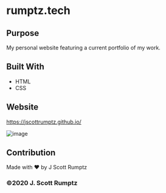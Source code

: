 # rumptz.tech

## Purpose
My personal website featuring a current portfolio of my work.

## Built With
* HTML
* CSS

## Website
https://jscottrumptz.github.io/

![image](https://user-images.githubusercontent.com/74981245/102695850-93f18400-41ef-11eb-887a-b327b46da444.png)

## Contribution
Made with ❤️ by J Scott Rumptz

### ©️2020 J. Scott Rumptz 
